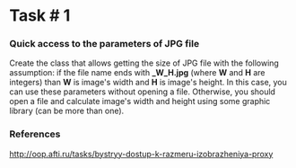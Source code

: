 # Task # 1

### Quick access to the parameters of JPG file

Create the class that allows getting the size of JPG file with the following assumption: if the file name ends with **_W_H.jpg** (where **W** and **H** are integers) than **W** is image's width and **H** is image's height. In this case, you can use these parameters without opening a file. Otherwise, you should open a file and calculate image's width and height using some graphic library (can be more than one).

### References
http://oop.afti.ru/tasks/bystryy-dostup-k-razmeru-izobrazheniya-proxy
